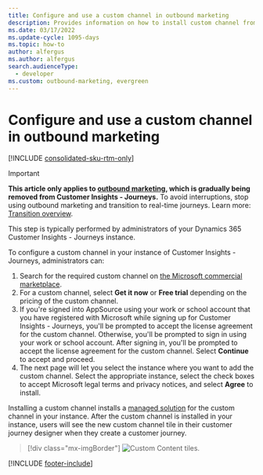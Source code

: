 ```yaml
---
title: Configure and use a custom channel in outbound marketing
description: Provides information on how to install custom channel from AppSource to your outbound marketing instance.
ms.date: 03/17/2022
ms.update-cycle: 1095-days
ms.topic: how-to
author: alfergus
ms.author: alfergus
search.audienceType: 
  - developer
ms.custom: outbound-marketing, evergreen
---
```


# Configure and use a custom channel in outbound marketing

[!INCLUDE [consolidated-sku-rtm-only](.././includes/consolidated-sku-rtm-only.md)]

> [!IMPORTANT]
> **This article only applies to [outbound marketing](../user-guide.md), which is gradually being removed from Customer Insights - Journeys.** To avoid interruptions, stop using outbound marketing and transition to real-time journeys. Learn more: [Transition overview](../transition-overview.md).

This step is typically performed by administrators of your Dynamics 365 Customer Insights - Journeys instance.

To configure a custom channel in your instance of Customer Insights - Journeys, administrators can:

1. Search for the required custom channel on [the Microsoft commercial marketplace](https://appsource.microsoft.com).
2. For a custom channel, select **Get it now** or **Free trial** depending on the pricing of the custom channel.
3. If you're signed into AppSource using your work or school account that you have registered with Microsoft while signing up for Customer Insights - Journeys, you'll be prompted to accept the license agreement for the custom channel. Otherwise, you'll be prompted to sign in using your work or school account. After signing in, you'll be prompted to accept the license agreement for the custom channel. Select **Continue** to accept and proceed.
4. The next page will let you select the instance where you want to add the custom channel. Select the appropriate instance, select the check boxes to accept Microsoft legal terms and privacy notices, and select **Agree** to install.

Installing a custom channel installs a [managed solution](/powerapps/developer/common-data-service/introduction-solutions#managed-and-unmanaged-solutions) for the custom channel in your instance. After the custom channel is installed in your instance, users will see the new custom channel tile in their customer journey designer when they create a customer journey.

> [!div class="mx-imgBorder"]
> ![Custom Content tiles.](../media/marketing-custom-channel-tile2.png "Custom Content tiles")

[!INCLUDE [footer-include](.././includes/footer-banner.md)]
